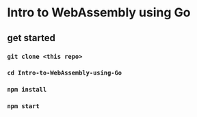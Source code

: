 # Intro to WebAssembly using Go

## get started

### `git clone <this repo>`

### `cd Intro-to-WebAssembly-using-Go`

### `npm install`

### `npm start`
